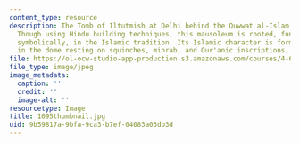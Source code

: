 ```yaml
---
content_type: resource
description: The Tomb of Iltutmish at Delhi behind the Quwwat al-Islam (1210-35).
  Though using Hindu building techniques, this mausoleum is rooted, functionally and
  symbolically, in the Islamic tradition. Its Islamic character is formally expressed
  in the dome resting on squinches, mihrab, and Qur'anic inscriptions,.
file: https://ol-ocw-studio-app-production.s3.amazonaws.com/courses/4-614-religious-architecture-and-islamic-cultures-fall-2002/9b59817a9bfa9ca3b7ef04083a03db3d_1095thumbnail.jpg
file_type: image/jpeg
image_metadata:
  caption: ''
  credit: ''
  image-alt: ''
resourcetype: Image
title: 1095thumbnail.jpg
uid: 9b59817a-9bfa-9ca3-b7ef-04083a03db3d
---
```

